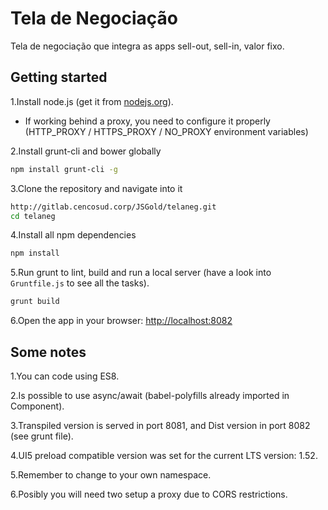# Tela de Negociação
Tela de negociação que integra as apps sell-out, sell-in, valor fixo.

## Getting started

1.Install node.js (get it from [nodejs.org](http://nodejs.org/)).
  * If working behind a proxy, you need to configure it properly (HTTP_PROXY / HTTPS_PROXY / NO_PROXY environment variables)

2.Install grunt-cli and bower globally

```sh
npm install grunt-cli -g
```

3.Clone the repository and navigate into it

```sh
http://gitlab.cencosud.corp/JSGold/telaneg.git
cd telaneg
```

4.Install all npm dependencies

```sh
npm install
```

5.Run grunt to lint, build and run a local server (have a look into `Gruntfile.js` to see all the tasks).

```sh
grunt build
```

6.Open the app in your browser: [http://localhost:8082](http://localhost:8082)

## Some notes

1.You can code using ES8.

2.Is possible to use async/await (babel-polyfills already imported in Component).

3.Transpiled version is served in port 8081, and Dist version in port 8082 (see grunt file).

4.UI5 preload compatible version was set for the current LTS version: 1.52.

5.Remember to change to your own namespace.

6.Posibly you will need two setup a proxy due to CORS restrictions.
